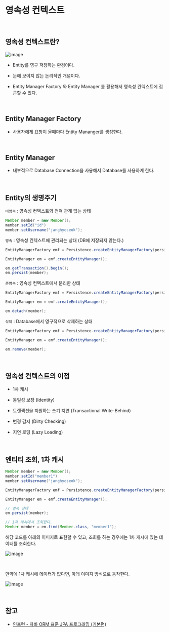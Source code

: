 # 영속성 컨텍스트

<br>

## 영속성 컨텍스트란?

![image](https://user-images.githubusercontent.com/23515771/90488896-895aab80-e177-11ea-8a3b-5d4a69a3ccb3.png)

- Entity를 영구 저장하는 환경이다.

- 눈에 보이지 않는 논리적인 개념이다.

- Entity Manager Factory 와 Entity Manager 를 활용해서 영속성 컨텍스트에 접근할 수 있다.

<br>

## Entity Manager Factory

- 사용자에게 요청이 올때마다 Entity Mananger를 생성한다.

<br>

## Entity Manager

- 내부적으로 Database Connection을 사용해서 Database를 사용하게 한다.

<br>

## Entity의 생명주기

`비영속` : 영속성 컨텍스트와 전혀 관계 없는 상태

```java
Member member = new Member();
member.setId("id")
member.setUsername("janghyoseok");
```

`영속` : 영속성 컨텍스트에 관리되는 상태 (DB에 저장되지 않는다.)

```java
EntityManagerFactory emf = Persistence.createEntityManagerFactory(persistenceUnitName);

EntityManager em = emf.createEntityManager();

em.getTransaction().begin();
em.persist(member);
```

`준영속` : 영속성 컨텍스트에서 분리한 상태

```java
EntityManagerFactory emf = Persistence.createEntityManagerFactory(persistenceUnitName);

EntityManager em = emf.createEntityManager();

em.detach(member);
```

`삭제` : Database에서 영구적으로 삭제하는 상태

```java
EntityManagerFactory emf = Persistence.createEntityManagerFactory(persistenceUnitName);

EntityManager em = emf.createEntityManager();

em.remove(member);
```

<br>

## 영속성 컨텍스트의 이점

- 1차 캐시

- 동일성 보장 (Identity)

- 트랜잭션을 지원하는 쓰기 지연 (Transactional Write-Behind)

- 변경 감지 (Dirty Checking)

- 지연 로딩 (Lazy Loading)

<br>

## 엔티티 조회, 1차 캐시

```java
Member member = new Member();
member.setId("member1")
member.setUsername("janghyoseok");

EntityManagerFactory emf = Persistence.createEntityManagerFactory(persistenceUnitName);

EntityManager em = emf.createEntityManager();

// 영속 상태
em.persist(member);

// 1차 캐시에서 조회한다.
Member member = em.find(Member.class, "member1");
```

해당 코드를 아래의 이미지로 표현할 수 있고, 조회를 하는 경우에는 1차 캐시에 있는 데이터를 조회한다.

![image](https://user-images.githubusercontent.com/23515771/90495597-c165ec80-e17f-11ea-98e6-0602d3685f24.png)

<br>

만약에 1차 캐시에 데이터가 없다면, 아래 이미지 방식으로 동작한다.

![image](https://user-images.githubusercontent.com/23515771/90511140-02b5c680-e197-11ea-8660-da612a7df986.png)

<br>

## 참고

- [인프런 - 자바 ORM 표준 JPA 프로그래밍 (기본편)](https://www.inflearn.com/course/ORM-JPA-Basic/dashboard)
